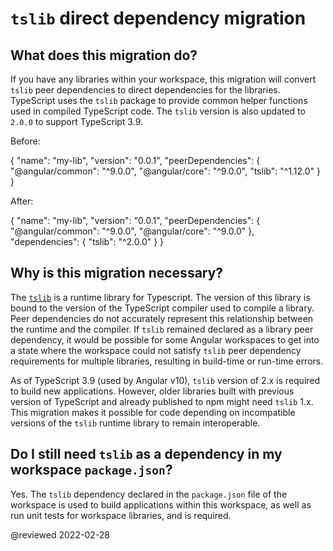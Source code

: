 # `tslib` direct dependency migration

## What does this migration do?

If you have any libraries within your workspace, this migration will convert `tslib` peer dependencies to direct dependencies for the libraries. TypeScript uses the `tslib` package to provide common helper functions used in compiled TypeScript code. The `tslib` version is also updated to `2.0.0` to support TypeScript 3.9.

Before:

<code-example format="json" language="json">

{
  "name": "my-lib",
  "version": "0.0.1",
  "peerDependencies": {
    "&commat;angular/common": "^9.0.0",
    "&commat;angular/core": "^9.0.0",
    "tslib": "^1.12.0"
  }
}

</code-example>

After:

<code-example format="json" language="json">

{
  "name": "my-lib",
  "version": "0.0.1",
  "peerDependencies": {
    "&commat;angular/common": "^9.0.0",
    "&commat;angular/core": "^9.0.0"
  },
  "dependencies": {
    "tslib": "^2.0.0"
  }
}

</code-example>

## Why is this migration necessary?

The [`tslib`](https://github.com/Microsoft/tslib) is a runtime library for Typescript. The version of this library is bound to the version of the TypeScript compiler used to compile a library. Peer dependencies do not accurately represent this relationship between the runtime and the compiler. If `tslib` remained declared as a library peer dependency, it would be possible for some Angular workspaces to get into a state where the workspace could not satisfy `tslib` peer dependency requirements for multiple libraries, resulting in build-time or run-time errors.

As of TypeScript 3.9 \(used by Angular v10\), `tslib` version of 2.x is required to build new applications. However, older libraries built with previous version of TypeScript and already published to npm might need `tslib` 1.x. This migration makes it possible for code depending on incompatible versions of the `tslib` runtime library to remain interoperable.

## Do I still need `tslib` as a dependency in my workspace `package.json`?

Yes. The `tslib` dependency declared in the `package.json` file of the workspace is used to build applications within this workspace, as well as run unit tests for workspace libraries, and is required.

<!-- links -->

<!-- external links -->

<!-- end links -->

@reviewed 2022-02-28
